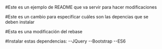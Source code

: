 #Este es un ejemplo de README que va servir para hacer modificaciones

#Este es un cambio para especifícar cuáles son las depencias que se deben instalar

#Esta es una modificación del rebase

#Instalar estas dependencias:
 --JQuery
 --Bootstrap
 --ES6
